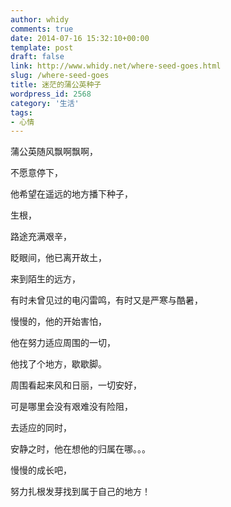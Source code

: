 ```yaml
---
author: whidy
comments: true
date: 2014-07-16 15:32:10+00:00
template: post
draft: false
link: http://www.whidy.net/where-seed-goes.html
slug: /where-seed-goes
title: 迷茫的蒲公英种子
wordpress_id: 2568
category: '生活'
tags:
- 心情
---
```


蒲公英随风飘啊飘啊，

不愿意停下，

他希望在遥远的地方播下种子，

生根，

路途充满艰辛，

眨眼间，他已离开故土，

来到陌生的远方，

有时未曾见过的电闪雷鸣，有时又是严寒与酷暑，

慢慢的，他的开始害怕，

他在努力适应周围的一切，

他找了个地方，歇歇脚。

周围看起来风和日丽，一切安好，

可是哪里会没有艰难没有险阻，

去适应的同时，

安静之时，他在想他的归属在哪。。。

慢慢的成长吧，

努力扎根发芽找到属于自己的地方！
